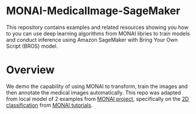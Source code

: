 # MONAI-MedicalImage-SageMaker
This repository contains examples and related resources showing you how to you can use deep learning algorithms from MONAI libries to train models and conduct inference using Amazon SageMaker with Bring Your Own Script (BROS) model. 

  
# Overview
We demo the capability of using MONAI to transform, train the images and then annotate the medical images automatically. This repo was adapted from local model of 2 examples from [MONAI project](https://github.com/Project-MONAI), specifically on the [2D classification](https://github.com/Project-MONAI/tutorials/tree/main/2d_classification) from [MONAI tutorials](https://github.com/Project-MONAI/tutorials). 


